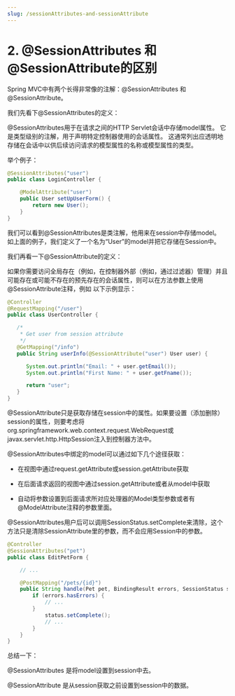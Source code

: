 ```yaml
---
slug: /sessionAttributes-and-sessionAttribute
---
```


# 2. @SessionAttributes 和 @SessionAttribute的区别

Spring MVC中有两个长得非常像的注解：@SessionAttributes 和 @SessionAttribute。

我们先看下@SessionAttributes的定义：

@SessionAttributes用于在请求之间的HTTP Servlet会话中存储model属性。 它是类型级别的注解，用于声明特定控制器使用的会话属性。 这通常列出应透明地存储在会话中以供后续访问请求的模型属性的名称或模型属性的类型。

举个例子：

~~~java
@SessionAttributes("user")
public class LoginController {

	@ModelAttribute("user")
	public User setUpUserForm() {
		return new User();
	}
}
~~~

我们可以看到@SessionAttributes是类注解，他用来在session中存储model。 如上面的例子，我们定义了一个名为“User”的model并把它存储在Session中。


我们再看一下@SessionAttribute的定义：

如果你需要访问全局存在（例如，在控制器外部（例如，通过过滤器）管理）并且可能存在或可能不存在的预先存在的会话属性，则可以在方法参数上使用@SessionAttribute注释，例如 以下示例显示：

~~~java
@Controller
@RequestMapping("/user")
public class UserController {

   /*
    * Get user from session attribute
    */
   @GetMapping("/info")
   public String userInfo(@SessionAttribute("user") User user) {

      System.out.println("Email: " + user.getEmail());
      System.out.println("First Name: " + user.getFname());

      return "user";
   }
}
~~~

@SessionAttribute只是获取存储在session中的属性。如果要设置（添加删除）session的属性，则要考虑将org.springframework.web.context.request.WebRequest或javax.servlet.http.HttpSession注入到控制器方法中。

@SessionAttributes中绑定的model可以通过如下几个途径获取：

* 在视图中通过request.getAttribute或session.getAttribute获取

* 在后面请求返回的视图中通过session.getAttribute或者从model中获取

* 自动将参数设置到后面请求所对应处理器的Model类型参数或者有@ModelAttribute注释的参数里面。

@SessionAttributes用户后可以调用SessionStatus.setComplete来清除，这个方法只是清除SessionAttribute里的参数，而不会应用Session中的参数。

~~~java
@Controller
@SessionAttributes("pet") 
public class EditPetForm {

    // ...

    @PostMapping("/pets/{id}")
    public String handle(Pet pet, BindingResult errors, SessionStatus status) {
        if (errors.hasErrors) {
            // ...
        }
            status.setComplete(); 
            // ...
        }
    }
}
~~~

总结一下： 

@SessionAttributes 是将model设置到session中去。

@SessionAttribute 是从session获取之前设置到session中的数据。







